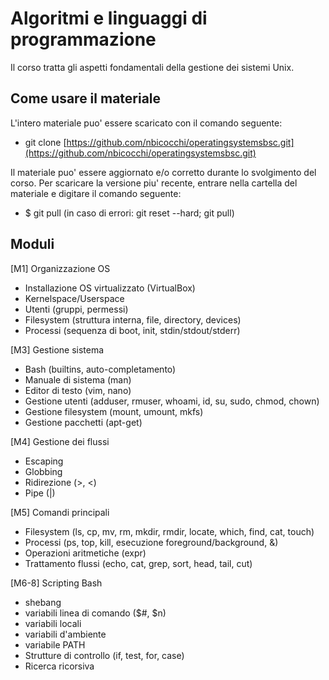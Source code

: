 # Algoritmi e linguaggi di programmazione

Il corso tratta gli aspetti fondamentali della gestione dei sistemi Unix. 

## Come usare il materiale

L'intero materiale puo' essere scaricato con il comando seguente:

-   git clone  [https://github.com/nbicocchi/operatingsystemsbsc.git](https://github.com/nbicocchi/operatingsystemsbsc.git)

Il materiale puo' essere aggiornato e/o corretto durante lo svolgimento del corso. Per scaricare la versione piu' recente, entrare nella cartella del materiale e digitare il comando seguente:

-   $ git pull (in caso di errori: git reset --hard; git pull)

## Moduli 

[M1] Organizzazione OS
* Installazione OS virtualizzato (VirtualBox)
* Kernelspace/Userspace
* Utenti (gruppi, permessi)
* Filesystem (struttura interna, file, directory, devices)
* Processi (sequenza di boot, init, stdin/stdout/stderr)

[M3] Gestione sistema
* Bash (builtins, auto-completamento)
* Manuale di sistema (man)
* Editor di testo (vim, nano)
* Gestione utenti (adduser, rmuser, whoami, id, su, sudo, chmod, chown)
* Gestione filesystem (mount, umount, mkfs)
* Gestione pacchetti (apt-get)

[M4] Gestione dei flussi
* Escaping
* Globbing
* Ridirezione (>, <)
* Pipe (|)

[M5] Comandi principali
* Filesystem (ls, cp, mv, rm, mkdir, rmdir, locate, which, find, cat, touch)
* Processi (ps, top, kill, esecuzione foreground/background, &)
* Operazioni aritmetiche (expr)
* Trattamento flussi (echo, cat, grep, sort, head, tail, cut)

[M6-8] Scripting Bash
* shebang
* variabili linea di comando ($#, $n) 
* variabili locali
* variabili d'ambiente
* variabile PATH
* Strutture di controllo (if, test, for, case)
* Ricerca ricorsiva
